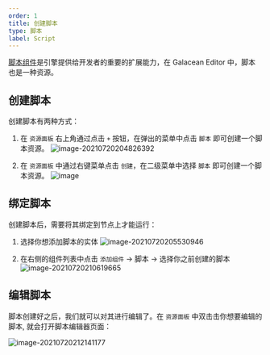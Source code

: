 ```yaml
---
order: 1
title: 创建脚本
type: 脚本
label: Script
---
```


[脚本组件](${docs}script)是引擎提供给开发者的重要的扩展能力，在 Galacean Editor 中，脚本也是一种资源。


## 创建脚本
创建脚本有两种方式：
1. 在 `资源面板` 右上角通过点击 `+` 按钮，在弹出的菜单中点击 `脚本` 即可创建一个脚本资源。
![image-20210720204826392](https://mdn.alipayobjects.com/huamei_vrnqmp/afts/img/A*yl9gR7Jm1s8AAAAAAAAAAAAADgeMAQ/original)

2. 在 `资源面板` 中通过右键菜单点击 `创建`，在二级菜单中选择 `脚本` 即可创建一个脚本资源。
![image](https://mdn.alipayobjects.com/huamei_vrnqmp/afts/img/A*tx3GT7kGGI4AAAAAAAAAAAAADgeMAQ/original)

## 绑定脚本
创建脚本后，需要将其绑定到节点上才能运行：
1. 选择你想添加脚本的实体
   ![image-20210720205530946](https://mdn.alipayobjects.com/huamei_vrnqmp/afts/img/A*xpU9S4BPYIUAAAAAAAAAAAAADgeMAQ/original)

2. 在右侧的组件列表中点击 `添加组件` -> 脚本 -> 选择你之前创建的脚本
  ![image-20210720210619665](https://mdn.alipayobjects.com/huamei_vrnqmp/afts/img/A*FcveToRFlmQAAAAAAAAAAAAADgeMAQ/original)

## 编辑脚本

脚本创建好之后，我们就可以对其进行编辑了。在 `资源面板` 中双击击你想要编辑的脚本, 就会打开脚本编辑器页面：

![image-20210720212141177](https://mdn.alipayobjects.com/huamei_fvsq9p/afts/img/A*26NQRZbLtAIAAAAAAAAAAAAADqiTAQ/original)
